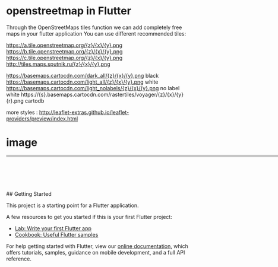 # openstreetmap in Flutter

 Through the OpenStreetMaps tiles function we can add completely free maps in your flutter application
You can use different recommended tiles:

https://a.tile.openstreetmap.org/{z}/{x}/{y}.png
https://b.tile.openstreetmap.org/{z}/{x}/{y}.png
https://c.tile.openstreetmap.org/{z}/{x}/{y}.png
http://tiles.maps.sputnik.ru/{z}/{x}/{y}.png

https://basemaps.cartocdn.com/dark_all/{z}/{x}/{y}.png         black
https://basemaps.cartocdn.com/light_all/{z}/{x}/{y}.png         white
https://basemaps.cartocdn.com/light_nolabels/{z}/{x}/{y}.png         no label white
https://{s}.basemaps.cartocdn.com/rastertiles/voyager/{z}/{x}/{y}{r}.png    cartodb

more styles : http://leaflet-extras.github.io/leaflet-providers/preview/index.html

# image
 <table style="height: 78px; width: 925px;">
<tbody>
<tr style="height: 715px;">
<td style="width: 37px; height: 715px;">
<p><img src="https://raw.githubusercontent.com/edwinmacalopu/OpenStreetMap-flutter/master/Screenshot_20190913-152916.jpg" alt="" width="300" /><a href="https://a.tile.openstreetmap.org/%7Bz%7D/%7Bx%7D/%7By%7D.png" rel="nofollow">https://a.tile.openstreetmap.org/{z}/{x}/{y}.png</a></p>
</td>
<td style="width: 343px; height: 715px;">
<p>&nbsp;<img src="https://raw.githubusercontent.com/edwinmacalopu/OpenStreetMap-flutter/master/black.jpg" alt="" width="300" /></p>
<p><a href="https://basemaps.cartocdn.com/dark_all/{z}/{x}/{y}.png">https://basemaps.cartocdn.com/dark_all/{z}/{x}/{y}.png</a></p>
<p>&nbsp;</p>
</td>
</tr>
<tr style="height: 18px;">
<td style="width: 37px; height: 18px;">
<p>&nbsp;<img src="https://raw.githubusercontent.com/edwinmacalopu/OpenStreetMap-flutter/master/cartodb.jpg" alt="" width="300" /></p>
<p>https://basemaps.cartocdn.com/rastertiles/voyager/{z}/{x}/{y}.png</p>
</td>
<td style="width: 343px; height: 18px;">
<p>&nbsp;<img src="https://raw.githubusercontent.com/edwinmacalopu/OpenStreetMap-flutter/master/white-label.jpg" alt="" width="300" /></p>
<p>https://basemaps.cartocdn.com/light_all/{z}/{x}/{y}.png</p>
</td>
</tr>
<tr style="height: 18px;">
<td style="width: 37px; height: 18px;">
<p>&nbsp;<img src="https://raw.githubusercontent.com/edwinmacalopu/OpenStreetMap-flutter/master/white-nolabel.jpg" alt="" width="300" /></p>
<p>https://basemaps.cartocdn.com/light_nolabels/{z}/{x}/{y}.png</p>
</td>
<td style="width: 343px; height: 18px;">&nbsp;</td>
</tr>
<tr style="height: 18px;">
<td style="width: 37px; height: 18px;">&nbsp;</td>
<td style="width: 343px; height: 18px;">&nbsp;</td>
</tr>
</tbody>
</table>
## Getting Started

This project is a starting point for a Flutter application.

A few resources to get you started if this is your first Flutter project:

- [Lab: Write your first Flutter app](https://flutter.dev/docs/get-started/codelab)
- [Cookbook: Useful Flutter samples](https://flutter.dev/docs/cookbook)

For help getting started with Flutter, view our
[online documentation](https://flutter.dev/docs), which offers tutorials,
samples, guidance on mobile development, and a full API reference.
